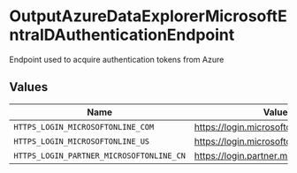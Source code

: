 # OutputAzureDataExplorerMicrosoftEntraIDAuthenticationEndpoint

Endpoint used to acquire authentication tokens from Azure


## Values

| Name                                     | Value                                    |
| ---------------------------------------- | ---------------------------------------- |
| `HTTPS_LOGIN_MICROSOFTONLINE_COM`        | https://login.microsoftonline.com        |
| `HTTPS_LOGIN_MICROSOFTONLINE_US`         | https://login.microsoftonline.us         |
| `HTTPS_LOGIN_PARTNER_MICROSOFTONLINE_CN` | https://login.partner.microsoftonline.cn |
